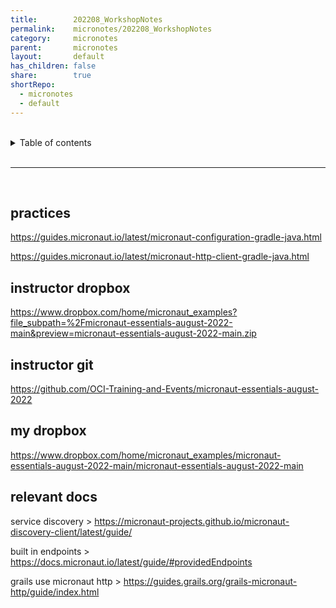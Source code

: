 ```yaml
---
title:        202208_WorkshopNotes  
permalink:    micronotes/202208_WorkshopNotes  
category:     micronotes  
parent:       micronotes  
layout:       default  
has_children: false  
share:        true  
shortRepo:  
  - micronotes  
  - default  
---
```

  
  
<br/>  
  
<details markdown="block">  
<summary>  
Table of contents  
</summary>  
{: .text-delta }  
1. TOC  
{:toc}  
</details>  
  
<br/>  
  
***  
  
<br/>  
  
## practices  
  
https://guides.micronaut.io/latest/micronaut-configuration-gradle-java.html  
  
https://guides.micronaut.io/latest/micronaut-http-client-gradle-java.html  
  
## instructor dropbox  
  
https://www.dropbox.com/home/micronaut_examples?file_subpath=%2Fmicronaut-essentials-august-2022-main&preview=micronaut-essentials-august-2022-main.zip  
  
## instructor git  
  
https://github.com/OCI-Training-and-Events/micronaut-essentials-august-2022  
  
## my dropbox  
  
https://www.dropbox.com/home/micronaut_examples/micronaut-essentials-august-2022-main/micronaut-essentials-august-2022-main  
  
## relevant docs  
  
service discovery >  https://micronaut-projects.github.io/micronaut-discovery-client/latest/guide/  
  
built in endpoints > https://docs.micronaut.io/latest/guide/#providedEndpoints  
  
grails use micronaut http > https://guides.grails.org/grails-micronaut-http/guide/index.html